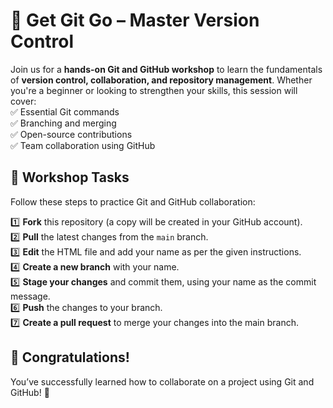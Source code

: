 
# **🚀 Get Git Go – Master Version Control**  
Join us for a **hands-on Git and GitHub workshop** to learn the fundamentals of **version control, collaboration, and repository management**. Whether you're a beginner or looking to strengthen your skills, this session will cover:  
✅ Essential Git commands  
✅ Branching and merging  
✅ Open-source contributions  
✅ Team collaboration using GitHub  


## **📝 Workshop Tasks**  
Follow these steps to practice Git and GitHub collaboration:  

1️⃣ **Fork** this repository (a copy will be created in your GitHub account).  
2️⃣ **Pull** the latest changes from the `main` branch.  
3️⃣ **Edit** the HTML file and add your name as per the given instructions.  
4️⃣ **Create a new branch** with your name.  
5️⃣ **Stage your changes** and commit them, using your name as the commit message.  
6️⃣ **Push** the changes to your branch.  
7️⃣ **Create a pull request** to merge your changes into the main branch.  


## 🎉 **Congratulations!**  
You’ve successfully learned how to collaborate on a project using Git and GitHub! 🚀  
